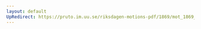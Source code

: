 ```yaml
---
layout: default
UpRedirect: https://pruto.im.uu.se/riksdagen-motions-pdf/1869/mot_1869__fk__24/mot_1869__fk__24-002.pdf
---
```

